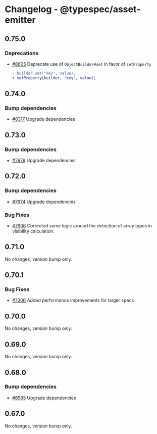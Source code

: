 # Changelog - @typespec/asset-emitter

## 0.75.0

### Deprecations

- [#8605](https://github.com/microsoft/typespec/pull/8605) Deprecate use of `ObjectBuilder#set` in favor of `setProperty`
    ```diff lang=ts
    - builder.set("key", value);
    + setProperty(builder, "key", value);
    ```


## 0.74.0

### Bump dependencies

- [#8317](https://github.com/microsoft/typespec/pull/8317) Upgrade dependencies


## 0.73.0

### Bump dependencies

- [#7978](https://github.com/microsoft/typespec/pull/7978) Upgrade dependencies


## 0.72.0

### Bump dependencies

- [#7674](https://github.com/microsoft/typespec/pull/7674) Upgrade dependencies

### Bug Fixes

- [#7906](https://github.com/microsoft/typespec/pull/7906) Corrected some logic around the detection of array types in visibility calculation.


## 0.71.0

No changes, version bump only.

## 0.70.1

### Bug Fixes

- [#7306](https://github.com/microsoft/typespec/pull/7306) Added performance improvements for larger specs


## 0.70.0

No changes, version bump only.

## 0.69.0

No changes, version bump only.

## 0.68.0

### Bump dependencies

- [#6595](https://github.com/microsoft/typespec/pull/6595) Upgrade dependencies




## 0.67.0

No changes, version bump only.
